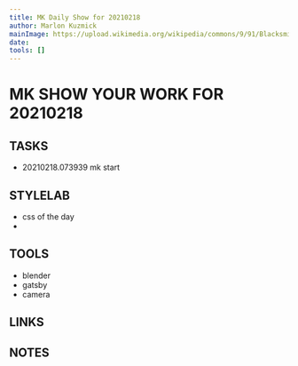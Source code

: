```yaml
---
title: MK Daily Show for 20210218
author: Marlon Kuzmick
mainImage: https://upload.wikimedia.org/wikipedia/commons/9/91/Blacksmith_tools_2.jpg
date: 
tools: []
---
```

# MK SHOW YOUR WORK FOR 20210218

## TASKS

- 20210218.073939 mk start

## STYLELAB

- css of the day
- 

## TOOLS

- blender
- gatsby
- camera

## LINKS


## NOTES


